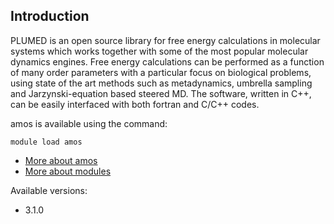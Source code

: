 ## Introduction
PLUMED is an open source library for free energy calculations in molecular systems which works together with some of the most popular molecular dynamics engines. Free energy calculations can be performed as a function of many order parameters with a particular focus on biological problems, using state of the art methods such as metadynamics, umbrella sampling and Jarzynski-equation based steered MD. The software, written in C++, can be easily interfaced with both fortran and C/C++ codes. 

amos is available using the command:

```
module load amos
```

* [More about amos](http://www.plumed-code.org)
* [More about modules](Local:/systems/lisa/software/modules)

Available versions:

* 3.1.0